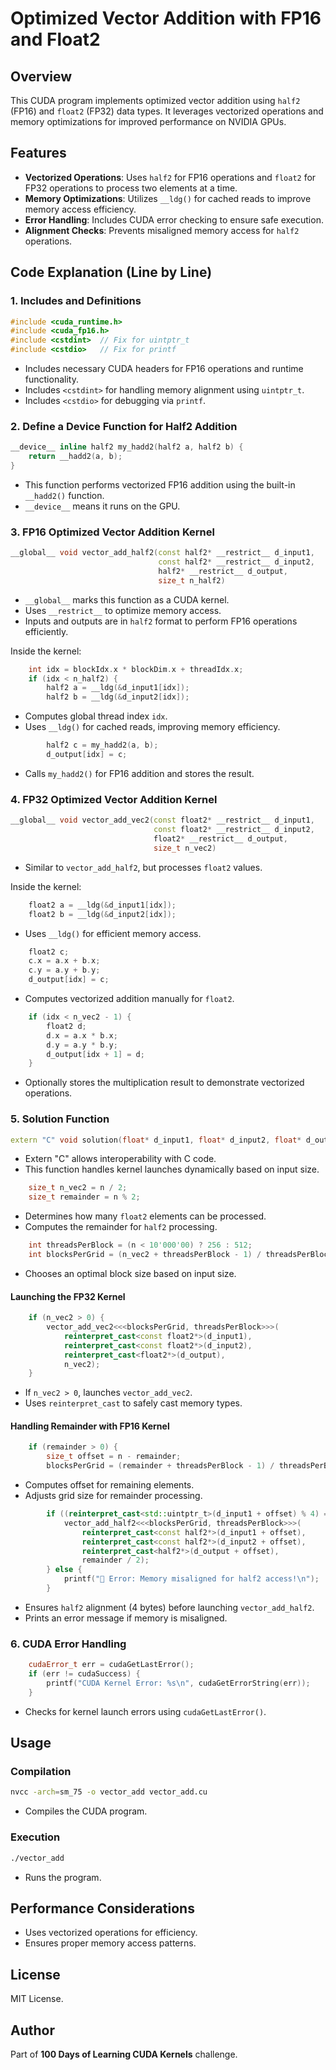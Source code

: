 # Optimized Vector Addition with FP16 and Float2

## Overview
This CUDA program implements optimized vector addition using `half2` (FP16) and `float2` (FP32) data types. It leverages vectorized operations and memory optimizations for improved performance on NVIDIA GPUs.

## Features
- **Vectorized Operations**: Uses `half2` for FP16 operations and `float2` for FP32 operations to process two elements at a time.
- **Memory Optimizations**: Utilizes `__ldg()` for cached reads to improve memory access efficiency.
- **Error Handling**: Includes CUDA error checking to ensure safe execution.
- **Alignment Checks**: Prevents misaligned memory access for `half2` operations.

## Code Explanation (Line by Line)

### 1. Includes and Definitions
```cpp
#include <cuda_runtime.h>
#include <cuda_fp16.h>
#include <cstdint>  // Fix for uintptr_t
#include <cstdio>   // Fix for printf
```
- Includes necessary CUDA headers for FP16 operations and runtime functionality.
- Includes `<cstdint>` for handling memory alignment using `uintptr_t`.
- Includes `<cstdio>` for debugging via `printf`.

### 2. Define a Device Function for Half2 Addition
```cpp
__device__ inline half2 my_hadd2(half2 a, half2 b) {
    return __hadd2(a, b);
}
```
- This function performs vectorized FP16 addition using the built-in `__hadd2()` function.
- `__device__` means it runs on the GPU.

### 3. FP16 Optimized Vector Addition Kernel
```cpp
__global__ void vector_add_half2(const half2* __restrict__ d_input1,
                                 const half2* __restrict__ d_input2,
                                 half2* __restrict__ d_output,
                                 size_t n_half2)
```
- `__global__` marks this function as a CUDA kernel.
- Uses `__restrict__` to optimize memory access.
- Inputs and outputs are in `half2` format to perform FP16 operations efficiently.

Inside the kernel:
```cpp
    int idx = blockIdx.x * blockDim.x + threadIdx.x;
    if (idx < n_half2) {
        half2 a = __ldg(&d_input1[idx]);
        half2 b = __ldg(&d_input2[idx]);
```
- Computes global thread index `idx`.
- Uses `__ldg()` for cached reads, improving memory efficiency.

```cpp
        half2 c = my_hadd2(a, b);
        d_output[idx] = c;
```
- Calls `my_hadd2()` for FP16 addition and stores the result.

### 4. FP32 Optimized Vector Addition Kernel
```cpp
__global__ void vector_add_vec2(const float2* __restrict__ d_input1,
                                const float2* __restrict__ d_input2,
                                float2* __restrict__ d_output,
                                size_t n_vec2)
```
- Similar to `vector_add_half2`, but processes `float2` values.

Inside the kernel:
```cpp
    float2 a = __ldg(&d_input1[idx]);
    float2 b = __ldg(&d_input2[idx]);
```
- Uses `__ldg()` for efficient memory access.

```cpp
    float2 c;
    c.x = a.x + b.x;
    c.y = a.y + b.y;
    d_output[idx] = c;
```
- Computes vectorized addition manually for `float2`.

```cpp
    if (idx < n_vec2 - 1) {
        float2 d;
        d.x = a.x * b.x;
        d.y = a.y * b.y;
        d_output[idx + 1] = d;
    }
```
- Optionally stores the multiplication result to demonstrate vectorized operations.

### 5. Solution Function
```cpp
extern "C" void solution(float* d_input1, float* d_input2, float* d_output, size_t n) {
```
- Extern "C" allows interoperability with C code.
- This function handles kernel launches dynamically based on input size.

```cpp
    size_t n_vec2 = n / 2;
    size_t remainder = n % 2;
```
- Determines how many `float2` elements can be processed.
- Computes the remainder for `half2` processing.

```cpp
    int threadsPerBlock = (n < 10'000'00) ? 256 : 512;
    int blocksPerGrid = (n_vec2 + threadsPerBlock - 1) / threadsPerBlock;
```
- Chooses an optimal block size based on input size.

#### Launching the FP32 Kernel
```cpp
    if (n_vec2 > 0) {
        vector_add_vec2<<<blocksPerGrid, threadsPerBlock>>>(
            reinterpret_cast<const float2*>(d_input1),  
            reinterpret_cast<const float2*>(d_input2),
            reinterpret_cast<float2*>(d_output),
            n_vec2);
    }
```
- If `n_vec2 > 0`, launches `vector_add_vec2`.
- Uses `reinterpret_cast` to safely cast memory types.

#### Handling Remainder with FP16 Kernel
```cpp
    if (remainder > 0) {
        size_t offset = n - remainder;
        blocksPerGrid = (remainder + threadsPerBlock - 1) / threadsPerBlock;
```
- Computes offset for remaining elements.
- Adjusts grid size for remainder processing.

```cpp
        if ((reinterpret_cast<std::uintptr_t>(d_input1 + offset) % 4) == 0) {
            vector_add_half2<<<blocksPerGrid, threadsPerBlock>>>(
                reinterpret_cast<const half2*>(d_input1 + offset),
                reinterpret_cast<const half2*>(d_input2 + offset),
                reinterpret_cast<half2*>(d_output + offset),
                remainder / 2);
        } else {
            printf("🚨 Error: Memory misaligned for half2 access!\n");
        }
```
- Ensures `half2` alignment (4 bytes) before launching `vector_add_half2`.
- Prints an error message if memory is misaligned.

### 6. CUDA Error Handling
```cpp
    cudaError_t err = cudaGetLastError();
    if (err != cudaSuccess) {
        printf("CUDA Kernel Error: %s\n", cudaGetErrorString(err));
    }
```
- Checks for kernel launch errors using `cudaGetLastError()`.

## Usage
### Compilation
```sh
nvcc -arch=sm_75 -o vector_add vector_add.cu
```
- Compiles the CUDA program.

### Execution
```sh
./vector_add
```
- Runs the program.

## Performance Considerations
- Uses vectorized operations for efficiency.
- Ensures proper memory access patterns.

## License
MIT License.

## Author
Part of **100 Days of Learning CUDA Kernels** challenge.


